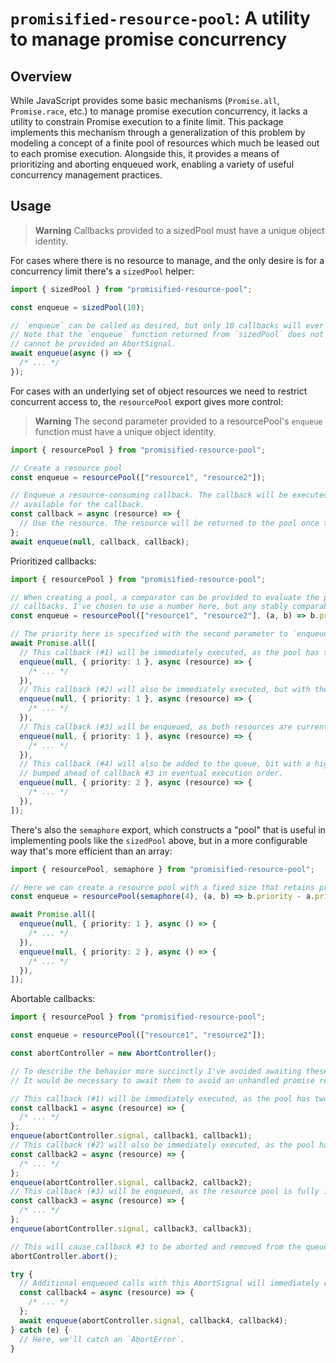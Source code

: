 # `promisified-resource-pool`: A utility to manage promise concurrency

## Overview

While JavaScript provides some basic mechanisms (`Promise.all`, `Promise.race`, etc.) to manage promise execution concurrency, it lacks a utility to constrain Promise execution to a finite limit. This package implements this mechanism through a generalization of this problem by modeling a concept of a finite pool of resources which much be leased out to each promise execution. Alongside this, it provides a means of prioritizing and aborting enqueued work, enabling a variety of useful concurrency management practices.

## Usage

> **Warning**
> Callbacks provided to a sizedPool must have a unique object identity.

For cases where there is no resource to manage, and the only desire is for a concurrency limit there's a `sizedPool` helper:

```ts
import { sizedPool } from "promisified-resource-pool";

const enqueue = sizedPool(10);

// `enqueue` can be called as desired, but only 10 callbacks will ever execute simultaneously.
// Note that the `enqueue` function returned from `sizedPool` does not accept a prioritization and
// cannot be provided an AbortSignal.
await enqueue(async () => {
  /* ... */
});
```

For cases with an underlying set of object resources we need to restrict concurrent access to, the `resourcePool` export gives more control:

> **Warning**
> The second parameter provided to a resourcePool's `enqueue` function must have a unique object identity.

```ts
import { resourcePool } from "promisified-resource-pool";

// Create a resource pool
const enqueue = resourcePool(["resource1", "resource2"]);

// Enqueue a resource-consuming callback. The callback will be executed as soon as a resource is
// available for the callback.
const callback = async (resource) => {
  // Use the resource. The resource will be returned to the pool once the callback is complete.
};
await enqueue(null, callback, callback);
```

Prioritized callbacks:

```ts
import { resourcePool } from "promisified-resource-pool";

// When creating a pool, a comparator can be provided to evaluate the prioritization of enqueued
// callbacks. I've chosen to use a number here, but any stably comparable type will do.
const enqueue = resourcePool(["resource1", "resource2"], (a, b) => b.priority - a.priority);

// The priority here is specified with the second parameter to `enqueue`.
await Promise.all([
  // This callback (#1) will be immediately executed, as the pool has two resources.
  enqueue(null, { priority: 1 }, async (resource) => {
    /* ... */
  }),
  // This callback (#2) will also be immediately executed, but with the second resource.
  enqueue(null, { priority: 1 }, async (resource) => {
    /* ... */
  }),
  // This callback (#3) will be enqueued, as both resources are currently in use.
  enqueue(null, { priority: 1 }, async (resource) => {
    /* ... */
  }),
  // This callback (#4) will also be added to the queue, bit with a higher priority it will be
  // bumped ahead of callback #3 in eventual execution order.
  enqueue(null, { priority: 2 }, async (resource) => {
    /* ... */
  }),
]);
```

There's also the `semaphore` export, which constructs a "pool" that is useful in implementing pools like the `sizedPool` above, but in a more configurable way that's more efficient than an array:

```ts
import { resourcePool, semaphore } from "promisified-resource-pool";

// Here we can create a resource pool with a fixed size that retains prioritization capabilities.
const enqueue = resourcePool(semaphore(4), (a, b) => b.priority - a.priority);

await Promise.all([
  enqueue(null, { priority: 1 }, async () => {
    /* ... */
  }),
  enqueue(null, { priority: 2 }, async () => {
    /* ... */
  }),
]);
```

Abortable callbacks:

```ts
import { resourcePool } from "promisified-resource-pool";

const enqueue = resourcePool(["resource1", "resource2"]);

const abortController = new AbortController();

// To describe the behavior more succinctly I've avoided awaiting these `enqueue`s, but in practice
// It would be necessary to await them to avoid an unhandled promise rejection.

// This callback (#1) will be immediately executed, as the pool has two resources.
const callback1 = async (resource) => {
  /* ... */
};
enqueue(abortController.signal, callback1, callback1);
// This callback (#2) will also be immediately executed, as the pool has a remaining resource.
const callback2 = async (resource) => {
  /* ... */
};
enqueue(abortController.signal, callback2, callback2);
// This callback (#3) will be enqueued, as the resource pool is fully in use.
const callback3 = async (resource) => {
  /* ... */
};
enqueue(abortController.signal, callback3, callback3);

// This will cause callback #3 to be aborted and removed from the queue.
abortController.abort();

try {
  // Additional enqueued calls with this AbortSignal will immediately reject.
  const callback4 = async (resource) => {
    /* ... */
  };
  await enqueue(abortController.signal, callback4, callback4);
} catch (e) {
  // Here, we'll catch an `AbortError`.
}
```
